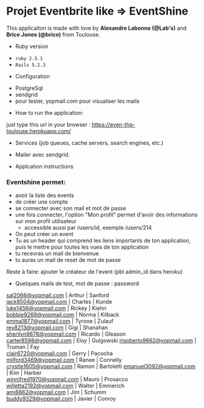 # Projet Eventbrite like => EventShine

This applicaiton is made with love by **Alexandre Labonne (@Lab's)** and **Brice Jones (@brice)** from Toulouse.

* Ruby version
- ```ruby 2.5.1 ```
- ```Rails 5.2.3``` 

* Configuration
- PostgreSql
- sendgrid
- pour tester, yopmail.com pour visualiser les mails


* How to run the application:

just type this url in your browser :
https://even-thp-toulouse.herokuapp.com/

* Services (job queues, cache servers, search engines, etc.)
- Mailer avec sendgrid.

* Applcation instructions
### Eventshine permet:
- avoir la liste des events
- de créer une compte
- se connecter avec son mail et mot de passe
- une fois connecter, l'option "Mon profil" permet d'avoir des informations sur mon profil utilisateur
    - accessible aussi par /users/id, exemple /users/214
- On peut créer un event 
- Tu as un header qui comprend les liens importants de ton application, puis le mettre pour toutes les vues de ton application
- tu recevras un mail de bienvenue
- tu auras un mail de reset de mot de passe

Reste à faire: ajouter le créateur de l'event (pbl admin_id dans heroku)

* Quelques mails de test, mot de passe : password

sal2066@yopmail.com       | Arthur     | Sanford   
jack8504@yopmail.com      | Charles    | Kunde     
luke1456@yopmail.com      | Rickey     | Kiehn     
bobbie9269@yopmail.com    | Norma      | Kilback   
emma1877@yopmail.com      | Tyrone     | Zulauf    
rey8213@yopmail.com       | Gigi       | Shanahan  
sherilyn9678@yopmail.com  | Ricardo    | Gleason   
carter8598@yopmail.com    | Eloy       | Gulgowski 
rigoberto9662@yopmail.com | Truman     | Fay       
clair6720@yopmail.com     | Gerry      | Pacocha   
milford3469@yopmail.com   | Ranee      | Connelly  
crystle1605@yopmail.com   | Ramon      | Bartoletti
emanuel3092@yopmail.com   | Kim        | Harber    
winnifred1970@yopmail.com | Mauro      | Prosacco  
willetta2192@yopmail.com  | Walter     | Emmerich  
ami8862@yopmail.com       | Jim        | Schumm    
buddy9329@yopmail.com     | Javier     | Conroy 
